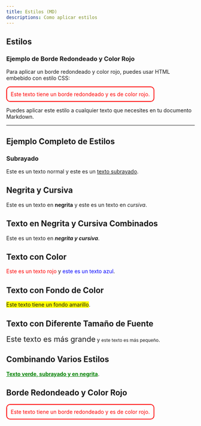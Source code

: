 ```yaml
---
title: Estilos (MD)
descriptions: Como aplicar estilos
---
```


## Estilos

### Ejemplo de Borde Redondeado y Color Rojo

Para aplicar un borde redondeado y color rojo, puedes usar HTML embebido con estilo CSS:

<span style="display: inline-block; padding: 10px; border: 2px solid red; border-radius: 10px; color: red;">
  Este texto tiene un borde redondeado y es de color rojo.
</span>

Puedes aplicar este estilo a cualquier texto que necesites en tu documento Markdown.

---

## Ejemplo Completo de Estilos

### Subrayado

Este es un texto normal y este es un <u>texto subrayado</u>.

## Negrita y Cursiva

Este es un texto en **negrita** y este es un texto en _cursiva_.

## Texto en Negrita y Cursiva Combinados

Este es un texto en **_negrita y cursiva_**.

## Texto con Color

<span style="color: red;">Este es un texto rojo</span> y <span style="color: blue;">este es un texto azul</span>.

## Texto con Fondo de Color

<span style="background-color: yellow;">Este texto tiene un fondo amarillo</span>.

## Texto con Diferente Tamaño de Fuente

<span style="font-size: 20px;">Este texto es más grande</span> y <span style="font-size: 12px;">este texto es más pequeño</span>.

## Combinando Varios Estilos

<span style="color: green; text-decoration: underline; font-weight: bold;">Texto verde, subrayado y en negrita</span>.

## Borde Redondeado y Color Rojo

<span style="display: inline-block; padding: 10px; border: 2px solid red; border-radius: 10px; color: red;">
  Este texto tiene un borde redondeado y es de color rojo.
</span>
